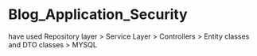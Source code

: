 # Blog_Application_Security

have used Repository layer > Service Layer > Controllers > Entity classes and DTO classes > MYSQL 
